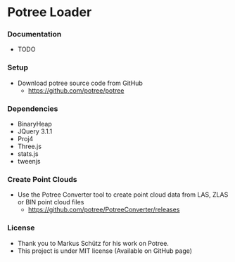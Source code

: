 # Potree Loader

### Documentation
 - TODO

### Setup
 - Download potree source code from GitHub
    - https://github.com/potree/potree

### Dependencies
 - BinaryHeap
 - JQuery 3.1.1
 - Proj4
 - Three.js
 - stats.js
 - tweenjs

### Create Point Clouds
 - Use the Potree Converter tool to create point cloud data from LAS, ZLAS or BIN point cloud files
    - https://github.com/potree/PotreeConverter/releases

### License
 - Thank you to Markus Schütz for his work on Potree.
 - This project is under MIT license (Available on GitHub page)